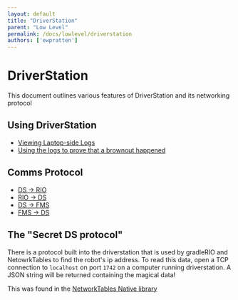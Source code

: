 ```yaml
---
layout: default
title: "DriverStation"
parent: "Low Level"
permalink: /docs/lowlevel/driverstation
authors: ['ewpratten']
---
```


# DriverStation
This document outlines various features of DriverStation and its networking protocol

## Using DriverStation
 - [Viewing Laptop-side Logs](https://wpilib.screenstepslive.com/s/currentCS/m/troubleshooting/l/599678-driver-station-log-file-viewer)
 - [Using the logs to prove that a brownout happened](https://wpilib.screenstepslive.com/s/currentCS/m/troubleshooting/l/599749-roborio-brownout-and-understanding-current-draw)

## Comms Protocol
 - [DS -> RIO](https://frcture.readthedocs.io/en/latest/driverstation/ds_to_rio.html)
 - [RIO -> DS](https://frcture.readthedocs.io/en/latest/driverstation/rio_to_ds.html)
 - [DS -> FMS](https://frcture.readthedocs.io/en/latest/driverstation/ds_to_fms.html)
 - [FMS -> DS](https://frcture.readthedocs.io/en/latest/driverstation/fms_to_ds.html)

## The "Secret DS protocol"
There is a protocol built into the driverstation that is used by gradleRIO and NetowrkTables to find the robot's ip address. To read this data, open a TCP connection to `localhost` on port `1742` on a computer running driverstation. A JSON string will be returned containing the magical data!

This was found in the [NetworkTables Native library](https://github.com/wpilibsuite/allwpilib/blob/221011494d202770ad275c88cd7380119505e65d/ntcore/src/main/native/cpp/DsClient.cpp#L73-L144)
